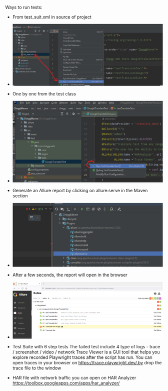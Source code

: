 Ways to run tests:

 - From test_suit.xml in source of project
 - ![alt text](src/test/resources/readme/run1.jpg)


 - One by one from the test class
 - ![img.png](src/test/resources/readme/run2.png)


- Generate an Allure report by clicking on allure:serve in the Maven section
- ![img.png](src/test/resources/readme/run3.png)



- After a few seconds, the report will open in the browser
- ![img.png](src/test/resources/readme/run4.png)


- Test Suite with 6 step tests
The failed test include 4 type of logs - trace / screenshot / video / network
Trace Viewer is a GUI tool that helps you explore recorded Playwright traces
after the script has run. You can open traces in your browser on https://trace.playwright.dev/.by drop the trace file to the window
- HAR file with network traffic you can open on HAR Analyzer https://toolbox.googleapps.com/apps/har_analyzer/
